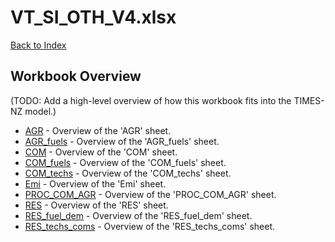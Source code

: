 # VT_SI_OTH_V4.xlsx

[Back to Index](../README.md)

## Workbook Overview

(TODO: Add a high-level overview of how this workbook fits into the TIMES-NZ model.)

- [AGR](AGR.md) - Overview of the 'AGR' sheet.
- [AGR_fuels](AGR_fuels.md) - Overview of the 'AGR_fuels' sheet.
- [COM](COM.md) - Overview of the 'COM' sheet.
- [COM_fuels](COM_fuels.md) - Overview of the 'COM_fuels' sheet.
- [COM_techs](COM_techs.md) - Overview of the 'COM_techs' sheet.
- [Emi](Emi.md) - Overview of the 'Emi' sheet.
- [PROC_COM_AGR](PROC_COM_AGR.md) - Overview of the 'PROC_COM_AGR' sheet.
- [RES](RES.md) - Overview of the 'RES' sheet.
- [RES_fuel_dem](RES_fuel_dem.md) - Overview of the 'RES_fuel_dem' sheet.
- [RES_techs_coms](RES_techs_coms.md) - Overview of the 'RES_techs_coms' sheet.
